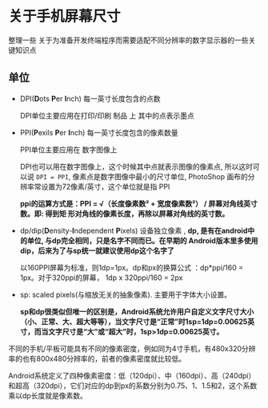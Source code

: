 # 关于手机屏幕尺寸

整理一些 关于为准备开发终端程序而需要适配不同分辨率的数字显示器的一些关键知识点


## 单位

- DPI(**D**ots **P**er **I**nch) 每一英寸长度包含的点数
    
    DPI单位主要应用在打印/印刷 制品 上 其中的点表示墨点

- PPI(**P**exils **P**er **I**nch) 每一英寸长度包含的像素数量

    PPI单位主要应用在 数字图像上

    DPI也可以用在数字图像上，这个时候其中点就表示图像的像素点, 所以这时可以说 ```DPI = PPI```, 
    像素点是数字图像中最小的尺寸单位, PhotoShop 画布的分辨率常设置为72像素/英寸，这个单位就是指
    PPI

    **ppi的运算方式是：PPI = √（长度像素数² + 宽度像素数²） / 屏幕对角线英寸数。即: 得到矩
    形对角线的像素长度，再除以屏幕对角线的英寸数。**

- dp/dip(**D**ensity-**I**ndependent **P**ixels) 设备独立像素 , **dp, 是有在android中的单位, 与dp完全相同，只是名字不同而已。在早期的
    Android版本里多使用dip，后来为了与sp统一就建议使用dp这个名字了**
    
    以160PPI屏幕为标准，则1dp=1px。dp和px的换算公式 ：dp*ppi/160 = 1px。对于320ppi的屏幕，
    1dp x 320ppi/160 = 2px

- sp: scaled pixels(与缩放无关的抽象像素). 主要用于字体大小设置。

    **sp和dp很类似但唯一的区别是，Android系统允许用户自定义文字尺寸大小（小、正常、大、超大等等），当文字尺寸是“正常”时1sp=1dp=0.00625英寸，而当文字尺寸是“大”或“超大”时，1sp>1dp=0.00625英寸。**


不同的手机/平板可能具有不同的像素密度，例如同为4寸手机，有480x320分辨率的也有800x480分辨率的，前者的像素密度就比较低。

Android系统定义了四种像素密度：低（120dpi）、中（160dpi）、高（240dpi）和超高（320dpi），它们对应的dp到px的系数分别为0.75、1、1.5和2，这个系数乘以dp长度就是像素数。

